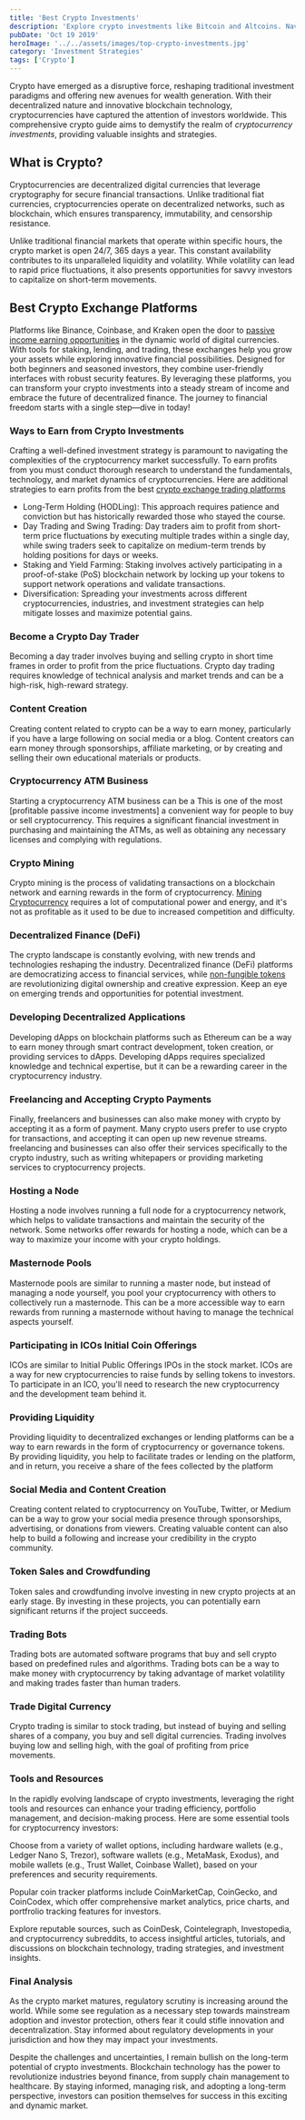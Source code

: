 ```yaml
---
title: 'Best Crypto Investments'
description: 'Explore crypto investments like Bitcoin and Altcoins. Navigate volatility, manage risk, seize opportunities in the dynamic market.'
pubDate: 'Oct 19 2019'
heroImage: '../../assets/images/top-crypto-investments.jpg'
category: 'Investment Strategies'
tags: ['Crypto']
---
```


Crypto have emerged as a disruptive force, reshaping traditional investment paradigms and offering new avenues for wealth generation. With their decentralized nature and innovative blockchain technology, cryptocurrencies have captured the attention of investors worldwide. This comprehensive crypto guide aims to demystify the realm of _cryptocurrency investments_, providing valuable insights and strategies.

## What is Crypto?

Cryptocurrencies are decentralized digital currencies that leverage cryptography for secure financial transactions. Unlike traditional fiat currencies, cryptocurrencies operate on decentralized networks, such as blockchain, which ensures transparency, immutability, and censorship resistance.

Unlike traditional financial markets that operate within specific hours, the crypto market is open 24/7, 365 days a year. This constant availability contributes to its unparalleled liquidity and volatility. While volatility can lead to rapid price fluctuations, it also presents opportunities for savvy investors to capitalize on short-term movements.

## Best Crypto Exchange Platforms

Platforms like Binance, Coinbase, and Kraken open the door to [passive income earning opportunities](/blog/passive-income-investments) in the dynamic world of digital currencies. With tools for staking, lending, and trading, these exchanges help you grow your assets while exploring innovative financial possibilities. Designed for both beginners and seasoned investors, they combine user-friendly interfaces with robust security features. By leveraging these platforms, you can transform your crypto investments into a steady stream of income and embrace the future of decentralized finance. The journey to financial freedom starts with a single step—dive in today!

### Ways to Earn from Crypto Investments

Crafting a well-defined investment strategy is paramount to navigating the complexities of the cryptocurrency market successfully. To earn profits from you must conduct thorough research to understand the fundamentals, technology, and market dynamics of cryptocurrencies. Here are additional strategies to earn profits from the best [crypto exchange trading platforms](/blog/recommended-crypto-exchange-platforms)

- Long-Term Holding (HODLing): This approach requires patience and conviction but has historically rewarded those who stayed the course.
- Day Trading and Swing Trading: Day traders aim to profit from short-term price fluctuations by executing multiple trades within a single day, while swing traders seek to capitalize on medium-term trends by holding positions for days or weeks.
- Staking and Yield Farming: Staking involves actively participating in a proof-of-stake (PoS) blockchain network by locking up your tokens to support network operations and validate transactions.
- Diversification: Spreading your investments across different cryptocurrencies, industries, and investment strategies can help mitigate losses and maximize potential gains.

### Become a Crypto Day Trader

Becoming a day trader involves buying and selling crypto in short time frames in order to profit from the price fluctuations. Crypto day trading requires knowledge of technical analysis and market trends and can be a high-risk, high-reward strategy.

### Content Creation

Creating content related to crypto can be a way to earn money, particularly if you have a large following on social media or a blog. Content creators can earn money through sponsorships, affiliate marketing, or by creating and selling their own educational materials or products.

### Cryptocurrency ATM Business

Starting a cryptocurrency ATM business can be a This is one of the most [profitable passive income investments] a convenient way for people to buy or sell cryptocurrency. This requires a significant financial investment in purchasing and maintaining the ATMs, as well as obtaining any necessary licenses and complying with regulations.

### Crypto Mining

Crypto mining is the process of validating transactions on a blockchain network and earning rewards in the form of cryptocurrency. [Mining Cryptocurrency](/blog/cryptocurrency-mining) requires a lot of computational power and energy, and it's not as profitable as it used to be due to increased competition and difficulty.

### Decentralized Finance (DeFi)

The crypto landscape is constantly evolving, with new trends and technologies reshaping the industry. Decentralized finance (DeFi) platforms are democratizing access to financial services, while [non-fungible tokens](/blog/nft-market-breakdown) are revolutionizing digital ownership and creative expression. Keep an eye on emerging trends and opportunities for potential investment.

### Developing Decentralized Applications

Developing dApps on blockchain platforms such as Ethereum can be a way to earn money through smart contract development, token creation, or providing services to dApps. Developing dApps requires specialized knowledge and technical expertise, but it can be a rewarding career in the cryptocurrency industry.

### Freelancing and Accepting Crypto Payments

Finally, freelancers and businesses can also make money with crypto by accepting it as a form of payment. Many crypto users prefer to use crypto for transactions, and accepting it can open up new revenue streams. freelancing and businesses can also offer their services specifically to the crypto industry, such as writing whitepapers or providing marketing services to cryptocurrency projects.

### Hosting a Node

Hosting a node involves running a full node for a cryptocurrency network, which helps to validate transactions and maintain the security of the network. Some networks offer rewards for hosting a node, which can be a way to maximize your income with your crypto holdings.

### Masternode Pools

Masternode pools are similar to running a master node, but instead of managing a node yourself, you pool your cryptocurrency with others to collectively run a masternode. This can be a more accessible way to earn rewards from running a masternode without having to manage the technical aspects yourself.

### Participating in ICOs Initial Coin Offerings

ICOs are similar to Initial Public Offerings IPOs in the stock market. ICOs are a way for new cryptocurrencies to raise funds by selling tokens to investors. To participate in an ICO, you'll need to research the new cryptocurrency and the development team behind it.

### Providing Liquidity

Providing liquidity to decentralized exchanges or lending platforms can be a way to earn rewards in the form of cryptocurrency or governance tokens. By providing liquidity, you help to facilitate trades or lending on the platform, and in return, you receive a share of the fees collected by the platform

### Social Media and Content Creation

Creating content related to cryptocurrency on YouTube, Twitter, or Medium can be a way to grow your social media presence through sponsorships, advertising, or donations from viewers. Creating valuable content can also help to build a following and increase your credibility in the crypto community.

### Token Sales and Crowdfunding

Token sales and crowdfunding involve investing in new crypto projects at an early stage. By investing in these projects, you can potentially earn significant returns if the project succeeds.

### Trading Bots

Trading bots are automated software programs that buy and sell crypto based on predefined rules and algorithms. Trading bots can be a way to make money with cryptocurrency by taking advantage of market volatility and making trades faster than human traders.

### Trade Digital Currency

Crypto trading is similar to stock trading, but instead of buying and selling shares of a company, you buy and sell digital currencies. Trading involves buying low and selling high, with the goal of profiting from price movements.

### Tools and Resources

In the rapidly evolving landscape of crypto investments, leveraging the right tools and resources can enhance your trading efficiency, portfolio management, and decision-making process. Here are some essential tools for cryptocurrency investors:

Choose from a variety of wallet options, including hardware wallets (e.g., Ledger Nano S, Trezor), software wallets (e.g., MetaMask, Exodus), and mobile wallets (e.g., Trust Wallet, Coinbase Wallet), based on your preferences and security requirements.

Popular coin tracker platforms include CoinMarketCap, CoinGecko, and CoinCodex, which offer comprehensive market analytics, price charts, and portfrolio tracking features for investors.

Explore reputable sources, such as CoinDesk, Cointelegraph, Investopedia, and cryptocurrency subreddits, to access insightful articles, tutorials, and discussions on blockchain technology, trading strategies, and investment insights.

### Final Analysis

As the crypto market matures, regulatory scrutiny is increasing around the world. While some see regulation as a necessary step towards mainstream adoption and investor protection, others fear it could stifle innovation and decentralization. Stay informed about regulatory developments in your jurisdiction and how they may impact your investments.

Despite the challenges and uncertainties, I remain bullish on the long-term potential of crypto investments. Blockchain technology has the power to revolutionize industries beyond finance, from supply chain management to healthcare. By staying informed, managing risk, and adopting a long-term perspective, investors can position themselves for success in this exciting and dynamic market.
